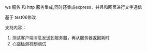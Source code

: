 ws 服务 和 http 服务集成,同时还集成express，并且和网页进行文字通信

基于 test06修改

支持内容：

1. 测试客户端消息发送到服务器，再从服务器返回耗时
2. 心跳检测机制测试